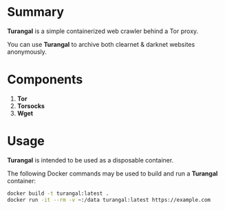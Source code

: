 # Summary

**Turangal** is a simple containerized web crawler behind a Tor proxy.

You can use **Turangal** to archive both clearnet & darknet websites anonymously.

# Components

1. **Tor**
2. **Torsocks**
3. **Wget**

# Usage

**Turangal** is intended to be used as a disposable container.

The following Docker commands may be used to build and run a **Turangal** container:

```bash
docker build -t turangal:latest .
docker run -it --rm -v ~:/data turangal:latest https://example.com
```